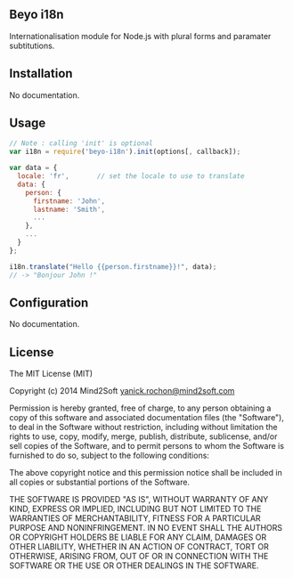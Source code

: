 ## Beyo i18n

Internationalisation module for Node.js with plural forms and paramater subtitutions.

## Installation

No documentation.

## Usage

```javascript
// Note : calling 'init' is optional
var i18n = require('beyo-i18n').init(options[, callback]);

var data = {
  locale: 'fr',       // set the locale to use to translate
  data: {
    person: {
      firstname: 'John',
      lastname: 'Smith',
      ...
    },
    ...
  }
};

i18n.translate("Hello {{person.firstname}}!", data);
// -> "Bonjour John !"
```

## Configuration

No documentation.

## License

The MIT License (MIT)

Copyright (c) 2014 Mind2Soft <yanick.rochon@mind2soft.com>

Permission is hereby granted, free of charge, to any person obtaining a copy of
this software and associated documentation files (the "Software"), to deal in
the Software without restriction, including without limitation the rights to
use, copy, modify, merge, publish, distribute, sublicense, and/or sell copies of
the Software, and to permit persons to whom the Software is furnished to do so,
subject to the following conditions:

The above copyright notice and this permission notice shall be included in all
copies or substantial portions of the Software.

THE SOFTWARE IS PROVIDED "AS IS", WITHOUT WARRANTY OF ANY KIND, EXPRESS OR
IMPLIED, INCLUDING BUT NOT LIMITED TO THE WARRANTIES OF MERCHANTABILITY, FITNESS
FOR A PARTICULAR PURPOSE AND NONINFRINGEMENT. IN NO EVENT SHALL THE AUTHORS OR
COPYRIGHT HOLDERS BE LIABLE FOR ANY CLAIM, DAMAGES OR OTHER LIABILITY, WHETHER
IN AN ACTION OF CONTRACT, TORT OR OTHERWISE, ARISING FROM, OUT OF OR IN
CONNECTION WITH THE SOFTWARE OR THE USE OR OTHER DEALINGS IN THE SOFTWARE.

